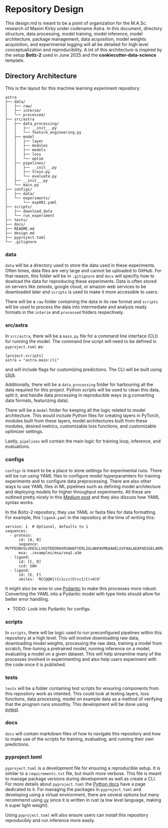 # Repository Design
This design.md is meant to be a point of organization for the M.A.Sc. research of Maxim Kirby under codename Astra. In this document, directory structure, data processing, model training, model inference, model architecture, package management, data acquisition, model weights acquisition, and experimental logging will all be detailed for high level conceptualization and reproducibility. A lot of this architecture is inspired by the setup **Botlz-2** used in June 2025 and the **cookiecutter-data-science** template.

## Directory Architecture
This is the layout for this machine learning experiment repository:

```
astra
├── data/
│   ├── raw/
│   ├── interim/
│   └── processed/
├── src/astra
│   ├── data_processing/
│   │   ├── __init__.py
│   │   └── feature_engineering.py
│   ├── model
│   │   ├── layer
│   │   ├── modules
│   │   ├── models
│   │   ├── loss
│   │   └── optim
│   ├── pipelines/
│   │   ├── __init__.py
│   │   ├── train.py
│   │   └── evaluate.py
│   ├── __init__.py
│   └── main.py
├── configs/
│   ├── data/
│   └── experiments/
│       └── exp001.yaml
├── scripts/
│   ├── download_data
│   └── run_experiment
├── tests/
├── docs/
├── README.md
├── design.md
├── pyproject.toml
└── .gitignore
```

### data
`data` will be a directory used to store the data used in these experiments. Often times, data files are very large and cannot be uploaded to GitHub. For that reason, this folder will be in `.gitignore` and `docs` will specifiy how to dowload the data for reproducing these experiments. Data is often stored on servers like zenodo, google cloud, or amazon web services to be downloaded later and `scripts` is used to make it more accessible to users. 

There will be a `raw` folder containing the data in its raw format and `scripts` will be used to process the data into intermediate and analysis ready formats in the `interim` and `processed` folders respectively.

### src/astra
In `src/astra`, there will be a `main.py` file for a command line interface (CLI) for running the model. The command line script will need to be defined in `pyproject.toml` as: 
```
[project.scripts]
astra = "astra.main:cli"
```
and will include flags for customizing predictions. The CLI will be built using <a href=https://click.palletsprojects.com/en/stable/>click</a>.

Additionally, there will be a `data_processing` folder for harbouring all the data required for this project. Python scripts will be used to clean this data, split it, and handle data processing in reproducible ways (e.g.converting data formats, featurizing data).

There will be a `model` folder for keeping all the logic related to model architecture. This would include Python files for creating layers in PyTorch, modules built from these layers, model architectures built from these modules, desired metrics, customizable loss functions, and customizable optimizer settings.

Lastly, `pipelines` will contain the main logic for training loop, inference, and evaluations.

### configs
`configs` is meant to be a place to store settings for experimental runs. There will be run using YAML files to configure model hyperparamters for training experiments and to configure data preprocessing. There are also other ways to use YAML files in ML pipelines such as defining model architecture and deploying models for higher throughput experiments. All these are outlined pretty nicely in this <a href=https://rumn.medium.com/simplifying-machine-learning-workflow-with-yaml-files-e146cb3d481a>Medium post</a> and they also discuss how YAML syntax works.

In the Boltz-2 repository, they use YAML or fasta files for data formatting. For example, this `ligand.yaml` in the repository at the time of writing this:
```
version: 1  # Optional, defaults to 1
sequences:
  - protein:
      id: [A, B]
      sequence: MVTPEGNVSLVDESLLVGVTDEDRAVRSAHQFYERLIGLWAPAVMEAAHELGVFAALAEAPADSGELARRLDCDARAMRVLLDALYAYDVIDRIHDTNGFRYLLSAEARECLLPGTLFSLVGKFMHDINVAWPAWRNLAEVVRHGARDTSGAESPNGIAQEDYESLVGGINFWAPPIVTTLSRKLRASGRSGDATASVLDVGCGTGLYSQLLLREFPRWTATGLDVERIATLANAQALRLGVEERFATRAGDFWRGGWGTGYDLVLFANIFHLQTPASAVRLMRHAAACLAPDGLVAVVDQIVDADREPKTPQDRFALLFAASMTNTGGGDAYTFQEYEEWFTAAGLQRIETLDTPMHRILLARRATEPSAVPEGQASENLYFQ
      msa: ./examples/msa/seq1.a3m
  - ligand:
      id: [C, D]
      ccd: SAH
  - ligand:
      id: [E, F]
      smiles: 'N[C@@H](Cc1ccc(O)cc1)C(=O)O'
```
It might also be wise to use <a href=https://docs.pydantic.dev/latest/>Pydantic</a> to make this processes more robust. Converting the YAML into a Pydantic model with type hints should allow for better error handling. 
- TODO: Look into Pydantic for configs.

### scripts
In `scripts`, there will be logic used to run preconfigured pipelines within this repository at a high level. This will involve downloading raw data, downloading model weights, processing the raw data, training a model from scratch, fine-tuning a pretrained model, running inference on a model, evaluating a model on a given dataset. This will help streamline many of the processes involved in experimenting and also help users experiment with the code once it is published.

### tests
`tests` will be a folder containing test scripts for ensuring components from this repository work as intented. This could look at testing layers, loss functions, data processing, model on example data as a method of verifying that the program runs smoothly. This development will be done using <a href=https://docs.pytest.org/en/7.1.x/contents.html>pytest</a>.

### docs
`docs` will contain markdown files of how to navigate this repository and how to make use of the scripts for training, evaluating, and running their own predictions.

### pyproject.toml
`pyproject.toml` is a development file for ensuring a reproducible setup. It is similar to a `requirements.txt` file, but much more verbose. This file is meant to manage package versions during development as well as create a CLI. For more details about `pyproject.toml` the <a href=https://packaging.python.org/en/latest/guides/writing-pyproject-toml/>Python docs</a> have a page dedicated to it. For managing the packages in `pyproject.toml` and developing using a virtual environment, there are several options but many recommend using <a href=https://docs.astral.sh/uv/>uv</a> since it is written in rust (a low level language, making it super light weight).

Using `pyproject.toml` will also ensure users can install this repository reproducibly and run inference more easily.

## 